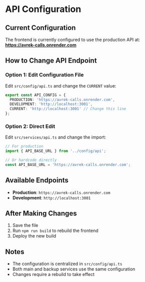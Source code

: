 # API Configuration

## Current Configuration

The frontend is currently configured to use the production API at:
**https://avrek-calls.onrender.com**

## How to Change API Endpoint

### Option 1: Edit Configuration File
Edit `src/config/api.ts` and change the `CURRENT` value:

```typescript
export const API_CONFIG = {
  PRODUCTION: 'https://avrek-calls.onrender.com',
  DEVELOPMENT: 'http://localhost:3001',
  CURRENT: 'http://localhost:3001' // Change this line
};
```

### Option 2: Direct Edit
Edit `src/services/api.ts` and change the import:

```typescript
// For production
import { API_BASE_URL } from '../config/api';

// Or hardcode directly
const API_BASE_URL = 'https://avrek-calls.onrender.com';
```

## Available Endpoints

- **Production**: `https://avrek-calls.onrender.com`
- **Development**: `http://localhost:3001`

## After Making Changes

1. Save the file
2. Run `npm run build` to rebuild the frontend
3. Deploy the new build

## Notes

- The configuration is centralized in `src/config/api.ts`
- Both main and backup services use the same configuration
- Changes require a rebuild to take effect

